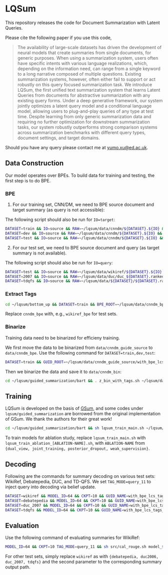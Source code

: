 # LQSum
This repository releases the code for  Document Summarization with Latent Queries.

Please cite the following paper if you use this code,

> The availability of large-scale datasets has driven the development of neural models that create summaries from single documents, for generic purposes. When using a summarization system, users often have specific intents with various language realizations, which, depending on the information need, can range from a single keyword to a long narrative composed of multiple questions. Existing summarization systems, however, often either fail to support or act robustly on this query focused summarization task. We introduce LQSum, the first unified text summarization system that learns Latent Queries from documents for abstractive summarization with any existing query forms. Under a deep generative framework, our system jointly optimizes a latent query model and a conditional language model, allowing users to plug-and-play queries of any type at test time. Despite learning from only generic summarization data and requiring no further optimization for downstream summarization tasks, our system robustly outperforms strong comparison systems across summarization benchmarks with different query types, document settings, and target domains.

Should you have any query please contact me at [yumo.xu@ed.ac.uk](mailto:mailto:yumo.xu@ed.ac.uk).


## Data Construction
Our model operates over BPEs. To build data for training and testing, the first step is to do BPE.

### BPE
1. For our training set, CNN/DM, we need to BPE source document and target summary (as query is not accessible):

The following script should also be run for `IO=target`:

```bash
DATASET=train && IO=source && RAW=~/lqsum/data/cnndm/${DATASET}.${IO} && TGT=~/lqsum/data/cnndm_bpe/origin/${DATASET}.bpe.${IO} && cd ~/lqsum/guided_summarization/bart && . z_bpe.sh ${RAW} ${TGT}
DATASET=dev && IO=source && RAW=~/lqsum/data/cnndm/${DATASET}.${IO} && TGT=~/lqsum/data/cnndm_bpe/origin/${DATASET}.bpe.${IO} && cd ~/lqsum/guided_summarization/bart && . z_bpe.sh ${RAW} ${TGT}
DATASET=test && IO=source && RAW=~/lqsum/data/cnndm/${DATASET}.${IO} && TGT=~/lqsum/data/cnndm_bpe/origin/${DATASET}.bpe.${IO} && cd ~/lqsum/guided_summarization/bart && . z_bpe.sh ${RAW} ${TGT}
```

2. For our test set, we need to BPE source document and query (as target summary is not available). 

The following script should also be run for `IO=query`:
```bash
DATASET=test && IO=source && RAW=~/lqsum/data/wikiref/${DATASET}.${IO} && TGT=~/lqsum/data/wikiref_bpe/origin/${DATASET}.bpe.${IO} && cd ~/lqsum/guided_summarization/bart && . z_bpe.sh ${RAW} ${TGT}
DATASET=2007 && IO=source && RAW=~/lqsum/data/duc/duc_${DATASET}.ranked.lines/duc_${DATASET}.${IO} && TGT=~/lqsum/data/duc_bpe/origin/duc_${DATASET}.bpe.${IO} && cd ~/lqsum/guided_summarization/bart && . z_bpe.sh ${RAW} ${TGT}
DATASET=tdqfs && IO=source && RAW=~/lqsum/data/${DATASET}/${DATASET}.ranked.lines/${DATASET}.${IO} && TGT=~/lqsum/data/${DATASET}_bpe/qe/${DATASET}.bpe.source && cd ~/lqsum/guided_summarization/bart && . z_bpe.sh ${RAW} ${TGT}
```

### Extract Tags
```bash
cd ~/lqsum/bottom_up && DATASET=train && BPE_ROOT=~/lqsum/data/cnndm_bpe/origin && GUID=${BPE_ROOT}/${DATASET}.bpe.source && TGT=${BPE_ROOT}/${DATASET}.bpe.target && OUTPUT=~/lqsum/data/cnndm_guide_source/with_bpe_lcs_tags/${DATASET}.source.bu && python preprocess_copy_bpe.py -src $GUID -tgt $TGT -output $OUTPUT
```
Replace `cnndm_bpe` with, e.g., `wikiref_bpe` for test sets.

### Binarize 
Training data need to be binarized for efficieny training. 

We first move the data to be binarized from `data/cnndm_guide_source` to `data/cnndm_bpe`. Use the following command for `DATASET=train,dev,test`:

```bash
DATASET=train && GUID_ROOT=~/lqsum/data/cnndm_guide_source/with_bpe_lcs_tags/${DATASET}.source.bu && BPE_ROOT=~/lqsum/data/cnndm_bpe/source_guidance_with_bpe_lcs_tags && cp ${GUID_ROOT}/${DATASET}.source.bu.src ${BPE_ROOT}/${DATASET}.bpe.z && cp ${GUID_ROOT}/${DATASET}.source.bu.tgt ${BPE_ROOT}/${DATASET}.bpe.tag
```

Then we binarize the data and save it to `data/cnndm_bin`:
```bash
cd ~/lqsum/guided_summarization/bart && . z_bin_with_tags.sh ~/lqsum/data/cnndm_bpe/source_guidance_with_bpe_lcs_tags ~/lqsum/data/cnndm_bin/source_guidance_with_bpe_lcs_tags
```

## Training
LQSum is developed on the basis of [GSum](https://github.com/neulab/guided_summarization), and some codes under `lqsum/guided_summarization` are borrowed from the original implementation of GSum. We thank the authors for their great work!

```bash
cd ~/lqsum/guided_summarization/bart && sh lqsum_train_main.sh ~/lqsum/data/cnndm_bin/source_guidance_with_bpe_lcs_tags ~/lqsum/model_[MODEL-ID]/
```
To train models for ablation study, replace `lqsum_train_main.sh` with `lqsum_train_ablation_[ABLATION-NAME].sh`, with `ABLATION-NAME` from `{dual_view, joint_training, posterior_dropout, weak_supervision}`.

## Decoding
Following are the commands for summary decoding on various test sets: WikiRef, Debatepedia, DUC, and TD-QFS. 
We set `TAG_MODE=query_11` to inject query into decoding via belief update.

```bash
DATASET=wikiref && MODEL_ID=64 && CKPT=10 && GUID_NAME=with_bpe_lcs_tags && TAG_MODE=query_11 && MODEL_DIR=~/lqsum/model/model_${MODEL_ID}-bpeTags && MODEL_NAME=checkpoint${CKPT}.pt && BART_OUT_NAME=model_${MODEL_ID}_${CKPT}-bpeTags-wikiref_test-source-${GUID_NAME}.${TAG_MODE}.min35max90 && SRC=~/lqsum/data/${DATASET}/test.source && GUIDANCE=~/lqsum/data/${DATASET}_prior/${GUID_NAME}/test.source.bu/test.source.bu.txt && RESULT_PATH=~/lqsum/bart_out/${BART_OUT_NAME} && DATA_BIN=~/lqsum/data/cnndm_bin/source_guidance_with_bpe_lcs_tags && CUDA_VISIBLE_DEVICES=0,1 . z_test_with_query_tags.sh $SRC $GUIDANCE $RESULT_PATH $MODEL_DIR $MODEL_NAME $DATA_BIN $TAG_MODE
DATASET=debatepedia && MODEL_ID=64 && CKPT=10 && GUID_NAME=with_bpe_lcs_tags && TAG_MODE=query_11 && MODEL_DIR=~/lqsum/model/model_${MODEL_ID}-bpeTags && MODEL_NAME=checkpoint${CKPT}.pt && BART_OUT_NAME=model_${MODEL_ID}_${CKPT}-bpeTags-${DATASET}_test-source-${GUID_NAME}.${TAG_MODE}.min5max25 && SRC=~/lqsum/data/${DATASET}/test.source && GUIDANCE=~/lqsum/data/${DATASET}_prior/${GUID_NAME}/test.source.bu/test.source.bu.txt && RESULT_PATH=~/lqsum/bart_out/${BART_OUT_NAME} && DATA_BIN=~/lqsum/data/cnndm_bin/source_guidance_with_bpe_lcs_tags && CUDA_VISIBLE_DEVICES=0,1 . z_test_with_query_tags.sh $SRC $GUIDANCE $RESULT_PATH $MODEL_DIR $MODEL_NAME $DATA_BIN $TAG_MODE
DATASET=duc_2007 && MODEL_ID=64 && CKPT=10 && GUID_NAME=with_bpe_lcs_tags_marge && TAG_MODE=query_11 && MIN_MAX=min300max400 && MODEL_DIR=~/lqsum/model/model_${MODEL_ID}-bpeTags && MODEL_NAME=checkpoint${CKPT}.pt && BART_OUT_NAME=model_${MODEL_ID}_${CKPT}-bpeTags-${DATASET}-source-${GUID_NAME}.${TAG_MODE}.${MIN_MAX} && SRC=~/lqsum/data/duc/${DATASET}.marge.lines/${DATASET}.source && GUIDANCE=~/lqsum/data/duc_prior/${GUID_NAME}/${DATASET}.source.bu/${DATASET}.source.bu.txt && RESULT_PATH=~/lqsum/bart_out/${BART_OUT_NAME} && DATA_BIN=~/lqsum/data/cnndm_bin/source_guidance_with_bpe_lcs_tags && CUDA_VISIBLE_DEVICES=0,1 . z_test_with_query_tags.sh $SRC $GUIDANCE $RESULT_PATH $MODEL_DIR $MODEL_NAME $DATA_BIN $TAG_MODE
DATASET=tdqfs && MODEL_ID=64 && CKPT=10 && GUID_NAME=with_bpe_lcs_tags_and_qe_3 && TAG_MODE=query_11 && MIN_MAX=min10max60 && MODEL_DIR=~/lqsum/model/model_${MODEL_ID}-bpeTags && MODEL_NAME=checkpoint${CKPT}.pt && BART_OUT_NAME=model_${MODEL_ID}_${CKPT}-bpeTags-${DATASET}-source-${GUID_NAME}.${TAG_MODE}.${MIN_MAX} && SRC=~/lqsum/data/tdqfs/${DATASET}.ranked.lines/${DATASET}.source && GUIDANCE=~/lqsum/data/${DATASET}_prior/${GUID_NAME}/${DATASET}.source.bu/${DATASET}.source.bu.txt && RESULT_PATH=~/lqsum/bart_out/${BART_OUT_NAME} && DATA_BIN=~/lqsum/data/cnndm_bin/source_guidance_with_bpe_lcs_tags && CUDA_VISIBLE_DEVICES=0,1 . z_test_with_query_tags.sh $SRC $GUIDANCE $RESULT_PATH $MODEL_DIR $MODEL_NAME $DATA_BIN $TAG_MODE
```

## Evaluation
Use the following command of evaluating summaries for WikiRef:

```bash
MODEL_ID=64 && CKPT=10 TAG_MODE=query_11 && sh src/cal_rouge.sh model_${MODEL_ID}_${CKPT}-bpeTags-wikiref_test-source-with_bpe_lcs_tags.${TAG_MODE}.min35max90 wikiref
```

For other test sets, simply replace `wikiref` as with `{debatepedia, duc2006, duc_2007, tdqfs}` and the second parameter to the corresponding summary output path.
